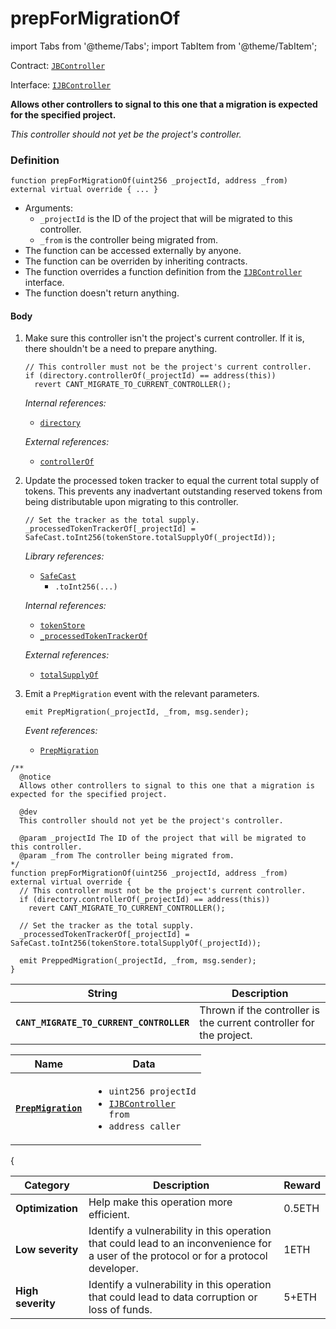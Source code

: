 # prepForMigrationOf

import Tabs from '@theme/Tabs';
import TabItem from '@theme/TabItem';

Contract: [`JBController`](/dev/api/contracts/or-controllers/jbcontroller/README.md)​‌

Interface: [`IJBController`](/dev/api/interfaces/ijbcontroller.md)

<Tabs>
<TabItem value="Step by step" label="Step by step">

**Allows other controllers to signal to this one that a migration is expected for the specified project.**

_This controller should not yet be the project's controller._

### Definition

```
function prepForMigrationOf(uint256 _projectId, address _from) external virtual override { ... }
```

* Arguments:
  * `_projectId` is the ID of the project that will be migrated to this controller.
  * `_from` is the controller being migrated from.
* The function can be accessed externally by anyone.
* The function can be overriden by inheriting contracts.
* The function overrides a function definition from the [`IJBController`](/dev/api/interfaces/ijbcontroller.md) interface.
* The function doesn't return anything.

#### Body

1.  Make sure this controller isn't the project's current controller. If it is, there shouldn't be a need to prepare anything.

    ```
    // This controller must not be the project's current controller.
    if (directory.controllerOf(_projectId) == address(this))
      revert CANT_MIGRATE_TO_CURRENT_CONTROLLER();
    ```

    _Internal references:_

    * [`directory`](/dev/api/contracts/or-controllers/jbcontroller/properties/directory.md)

    _External references:_

    * [`controllerOf`](/dev/api/contracts/jbdirectory/properties/controllerof.md)
2.  Update the processed token tracker to equal the current total supply of tokens. This prevents any inadvertant outstanding reserved tokens from being distributable upon migrating to this controller.

    ```
    // Set the tracker as the total supply.
    _processedTokenTrackerOf[_projectId] = SafeCast.toInt256(tokenStore.totalSupplyOf(_projectId));
    ```

    _Library references:_

    * [`SafeCast`](https://docs.openzeppelin.com/contracts/4.x/api/utils#SafeCast)
      * `.toInt256(...)`

    _Internal references:_

    * [`tokenStore`](/dev/api/contracts/or-controllers/jbcontroller/properties/tokenstore.md)
    * [`_processedTokenTrackerOf`](/dev/api/contracts/or-controllers/jbcontroller/properties/-_processedtokentrackerof.md)

    _External references:_

    * [`totalSupplyOf`](/dev/api/contracts/jbtokenstore/read/totalsupplyof.md)

3.  Emit a `PrepMigration` event with the relevant parameters.

    ```
    emit PrepMigration(_projectId, _from, msg.sender);
    ```

    _Event references:_

    * [`PrepMigration`](/dev/api/contracts/or-controllers/jbcontroller/events/prepmigration.md)

</TabItem>

<TabItem value="Code" label="Code">

```
/**
  @notice
  Allows other controllers to signal to this one that a migration is expected for the specified project.

  @dev
  This controller should not yet be the project's controller.

  @param _projectId The ID of the project that will be migrated to this controller.
  @param _from The controller being migrated from.
*/
function prepForMigrationOf(uint256 _projectId, address _from) external virtual override {
  // This controller must not be the project's current controller.
  if (directory.controllerOf(_projectId) == address(this))
    revert CANT_MIGRATE_TO_CURRENT_CONTROLLER();

  // Set the tracker as the total supply.
  _processedTokenTrackerOf[_projectId] =  SafeCast.toInt256(tokenStore.totalSupplyOf(_projectId));

  emit PreppedMigration(_projectId, _from, msg.sender);
}
```

</TabItem>

<TabItem value="Errors" label="Errors">

| String                                   | Description                                                         |
| ---------------------------------------- | ------------------------------------------------------------------- |
| **`CANT_MIGRATE_TO_CURRENT_CONTROLLER`** | Thrown if the controller is the current controller for the project. |

</TabItem>

<TabItem value="Events" label="Events">

| Name                                        | Data                                                                                                                                                                                                                                                       |
| ------------------------------------------- | ---------------------------------------------------------------------------------------------------------------------------------------------------------------------------------------------------------------------------------------------------------- |
| [**`PrepMigration`**](/dev/api/contracts/or-controllers/jbcontroller/events/prepmigration.md)                                               | <ul><li><code>uint256 projectId</code></li><li><code>[IJBController](/dev/api/interfaces/ijbcontroller.md) from</code></li><li><code>address caller</code></li></ul>                                                                                                                  |
{

</TabItem>

<TabItem value="Bug bounty" label="Bug bounty">

| Category          | Description                                                                                                                            | Reward |
| ----------------- | -------------------------------------------------------------------------------------------------------------------------------------- | ------ |
| **Optimization**  | Help make this operation more efficient.                                                                                               | 0.5ETH |
| **Low severity**  | Identify a vulnerability in this operation that could lead to an inconvenience for a user of the protocol or for a protocol developer. | 1ETH   |
| **High severity** | Identify a vulnerability in this operation that could lead to data corruption or loss of funds.                                        | 5+ETH  |

</TabItem>

</Tabs>
